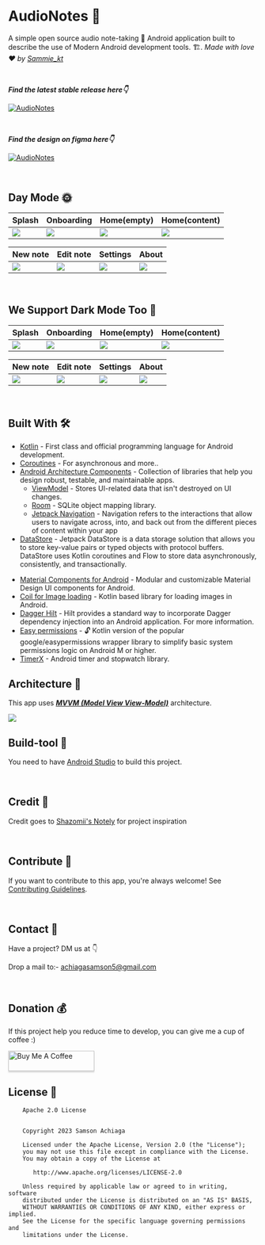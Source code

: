 # AudioNotes 📙
A simple open source audio note-taking 📝 Android application built to describe the use of Modern Android development tools. 🏗. *Made with love ❤️ by [Sammie_kt](https://github.com/certified84)*

<br />

***Find the latest stable release here👇***

[![AudioNotes](https://github.com/certified84/AudioNote/blob/master/app/src/main/res/drawable/logo.png)](https://github.com/certified84/AudioNote/releases/tag/v0.1.4)

<br />

***Find the design on figma here👇***

[![AudioNotes](https://github.com/certified84/AudioNote/blob/master/app/src/main/res/drawable/figma_logo.png)](https://www.figma.com/file/BxFzSMNrfXy8yrQlr8XWAS/Audio-Notes-Project?node-id=3%3A594)

<br />

## Day Mode 🌞
Splash | Onboarding | Home(empty) | Home(content) | 
--- | --- | --- | --- | 
![](https://github.com/certified84/AudioNote/blob/master/Screenshots/splash_day.png) | ![](https://github.com/certified84/AudioNote/blob/master/Screenshots/onboarding_day.png) | ![](https://github.com/certified84/AudioNote/blob/master/Screenshots/home_empty_day.png) | ![](https://github.com/certified84/AudioNote/blob/master/Screenshots/home_day.png) |

New note | Edit note | Settings | About | 
--- | --- | --- | --- | 
![](https://github.com/certified84/AudioNote/blob/master/Screenshots/new_note.png) | ![](https://github.com/certified84/AudioNote/blob/master/Screenshots/edit_note.png) | ![](https://github.com/certified84/AudioNote/blob/master/Screenshots/settings_day.png) | ![](https://github.com/certified84/AudioNote/blob/master/Screenshots/about_day.png)

<br />

## We Support Dark Mode Too 🌚
Splash | Onboarding | Home(empty) | Home(content) | 
--- | --- | --- | --- | 
![](https://github.com/certified84/AudioNote/blob/master/Screenshots/splash_dark.png) | ![](https://github.com/certified84/AudioNote/blob/master/Screenshots/onboarding_dark.png) | ![](https://github.com/certified84/AudioNote/blob/master/Screenshots/home_empty_dark.png) | ![](https://github.com/certified84/AudioNote/blob/master/Screenshots/home_dark.png) |

New note | Edit note | Settings | About | 
--- | --- | --- | --- | 
![](https://github.com/certified84/AudioNote/blob/master/Screenshots/new_note.png) | ![](https://github.com/certified84/AudioNote/blob/master/Screenshots/edit_note.png) | ![](https://github.com/certified84/AudioNote/blob/master/Screenshots/settings_dark.png) | ![](https://github.com/certified84/AudioNote/blob/master/Screenshots/about_dark.png)

<br />


## Built With 🛠
- [Kotlin](https://kotlinlang.org/) - First class and official programming language for Android development.
- [Coroutines](https://kotlinlang.org/docs/reference/coroutines-overview.html) - For asynchronous and more..
- [Android Architecture Components](https://developer.android.com/topic/libraries/architecture) - Collection of libraries that help you design robust, testable, and maintainable apps.
  - [ViewModel](https://developer.android.com/topic/libraries/architecture/viewmodel) - Stores UI-related data that isn't destroyed on UI changes. 
  - [Room](https://developer.android.com/topic/libraries/architecture/room) - SQLite object mapping library.
  - [Jetpack Navigation](https://developer.android.com/guide/navigation) - Navigation refers to the interactions that allow users to navigate across, into, and back out from the different pieces of content within your app
- [DataStore](https://developer.android.com/topic/libraries/architecture/datastore) - Jetpack DataStore is a data storage solution that allows you to store key-value pairs or typed objects with protocol buffers. DataStore uses Kotlin coroutines and Flow to store data asynchronously, consistently, and transactionally.
<!--   - [Stateflow](https://developer.android.com/kotlin/flow/stateflow-and-sharedflow) - StateFlow is a state-holder observable flow that emits the current and new state updates to its collectors. 
  - [Flow](https://kotlinlang.org/docs/reference/coroutines/flow.html) - A flow is an asynchronous version of a Sequence, a type of collection whose values are lazily produced.  -->
- [Material Components for Android](https://github.com/material-components/material-components-android) - Modular and customizable Material Design UI components for Android.
- [Coil for Image loading](https://github.com/coil-kt/coil) - Kotlin based library for loading images in Android.
- [Dagger Hilt](https://github.com/google/dagger/tree/master/java/dagger/hilt) - Hilt provides a standard way to incorporate Dagger dependency injection into an Android application. For more information.
- [Easy permissions](https://github.com/vmadalin/easypermissions-ktx) - 🔓 Kotlin version of the popular google/easypermissions wrapper library to simplify basic system permissions logic on Android M or higher.
- [TimerX](https://github.com/arsvechkarev/TimerX) - Android timer and stopwatch library.

<!-- <br />

## Package Structure 📦
    
    dev.spikeysanju.expenso # Root Package
    ├── di                  # Hilt DI Modules 
    ├── data                # For data handling.
    │   ├── local           # Local Persistence Database. Room (SQLite) database
    |   │   ├── dao         # Data Access Object for Room   
    |   |   |── database    # Database Instance
    |
    ├── model               # Model classes [Transaction]
    |
    |-- repo                # Used to handle all data operations
    |
    ├── view                # Activity/Fragment View layer
    │   ├── main            # Main root folder
    |   │   ├── main        # Main Activity for RecyclerView
    |   │   └── viewmodel   # Transaction ViewModel
    |   │   ├── adapter     # Adapter for RecyclerView
    │   ├── Dashboard       # Dashboard root folder
    |   |   |__ dashboard   # Dashboard 
    │   ├── Add             # Add Transaction root folder
    |   |   |__ add         # Add Transaction 
    │   ├── Edit            # Edit Transaction root folder
    |   |   |__ edit        # Edit Transaction
    │   ├── Details         # Add Transaction root folder
    |   |   |__ details     # Transaction Details
    │   ├── About           # About root folder
    |   |   |__ about       # About 
    │   ├── Dialog          # All Dialogs root folder
    |   |   |__ dialog      # Error Dialog 
    ├── utils               # All extension functions


<br />
 -->

## Architecture 🗼
This app uses [***MVVM (Model View View-Model)***](https://developer.android.com/jetpack/docs/guide#recommended-app-arch) architecture.

![](https://github.com/TheCodeMonks/Notes-App/blob/master/screenshots/ANDROID%20ROOM%20DB%20DIAGRAM.jpg)

## Build-tool 🧰
You need to have [Android Studio](https://developer.android.com/studio) to build this project.

<br />

## Credit 🙌
Credit goes to [Shazomii's Notely](https://github.com/shazomii/Notely) for project inspiration

<br />

## Contribute 🤝
If you want to contribute to this app, you're always welcome!
See [Contributing Guidelines](https://github.com/certified84/AudioNote/blob/master/CONTRIBUTING.md). 

<br>

## Contact 📩
Have a project? DM us at 👇

Drop a mail to:- achiagasamson5@gmail.com

<br>

## Donation 💰
If this project help you reduce time to develop, you can give me a cup of coffee :) 

<a href="https://www.buymeacoffee.com/SammieKt" target="_blank"><img src="https://www.buymeacoffee.com/assets/img/custom_images/yellow_img.png" alt="Buy Me A Coffee" style="height: 41px !important;width: 174px !important;box-shadow: 0px 3px 2px 0px rgba(190, 190, 190, 0.5) !important;-webkit-box-shadow: 0px 3px 2px 0px rgba(190, 190, 190, 0.5) !important;" ></a>

## License 🔖
```
    Apache 2.0 License


    Copyright 2023 Samson Achiaga

    Licensed under the Apache License, Version 2.0 (the "License");
    you may not use this file except in compliance with the License.
    You may obtain a copy of the License at

       http://www.apache.org/licenses/LICENSE-2.0

    Unless required by applicable law or agreed to in writing, software
    distributed under the License is distributed on an "AS IS" BASIS,
    WITHOUT WARRANTIES OR CONDITIONS OF ANY KIND, either express or implied.
    See the License for the specific language governing permissions and
    limitations under the License.

```

